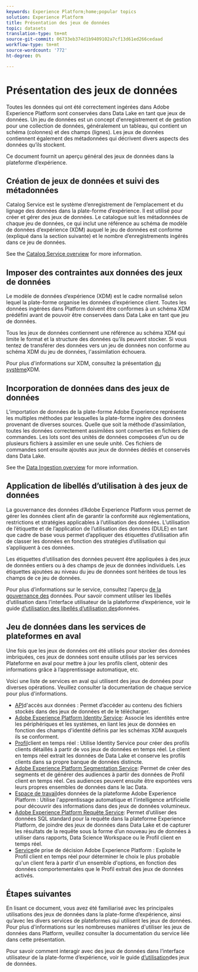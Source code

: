 ```yaml
---
keywords: Experience Platform;home;popular topics
solution: Experience Platform
title: Présentation des jeux de données
topic: datasets
translation-type: tm+mt
source-git-commit: 06733eb374d1b9409102a7cf13d61ed266cedaad
workflow-type: tm+mt
source-wordcount: '772'
ht-degree: 0%

---
```



# Présentation des jeux de données

Toutes les données qui ont été correctement ingérées dans Adobe Experience Platform sont conservées dans Data Lake en tant que jeux de données. Un jeu de données est un concept d&#39;enregistrement et de gestion pour une collection de données, généralement un tableau, qui contient un schéma (colonnes) et des champs (lignes). Les jeux de données contiennent également des métadonnées qui décrivent divers aspects des données qu’ils stockent.

Ce document fournit un aperçu général des jeux de données dans la plateforme d’expérience.

## Création de jeux de données et suivi des métadonnées

Catalog Service est le système d’enregistrement de l’emplacement et du lignage des données dans la plate-forme d’expérience. Il est utilisé pour créer et gérer des jeux de données. Le catalogue suit les métadonnées de chaque jeu de données, ce qui inclut une référence au schéma de modèle de données d’expérience (XDM) auquel le jeu de données est conforme (expliqué dans la section suivante) et le nombre d’enregistrements ingérés dans ce jeu de données.

See the [Catalog Service overview](../home.md) for more information.

## Imposer des contraintes aux données des jeux de données

Le modèle de données d’expérience (XDM) est le cadre normalisé selon lequel la plate-forme organise les données d’expérience client. Toutes les données ingérées dans Platform doivent être conformes à un schéma XDM prédéfini avant de pouvoir être conservées dans Data Lake en tant que jeu de données.

Tous les jeux de données contiennent une référence au schéma XDM qui limite le format et la structure des données qu’ils peuvent stocker. Si vous tentez de transférer des données vers un jeu de données non conforme au schéma XDM du jeu de données, l&#39;assimilation échouera.

Pour plus d&#39;informations sur XDM, consultez la présentation [du système](../../xdm/home.md)XDM.

## Incorporation de données dans des jeux de données

L’importation de données de la plate-forme Adobe Experience représente les multiples méthodes par lesquelles la plate-forme ingère des données provenant de diverses sources. Quelle que soit la méthode d’assimilation, toutes les données correctement assimilées sont converties en fichiers de commandes. Les lots sont des unités de données composées d’un ou de plusieurs fichiers à assimiler en une seule unité. Ces fichiers de commandes sont ensuite ajoutés aux jeux de données dédiés et conservés dans Data Lake.

See the [Data Ingestion overview](../../ingestion/home.md) for more information.

## Application de libellés d’utilisation à des jeux de données

La gouvernance des données d’Adobe Experience Platform vous permet de gérer les données client afin de garantir la conformité aux réglementations, restrictions et stratégies applicables à l’utilisation des données. L’utilisation de l’étiquette et de l’application de l’utilisation des données (DULE) en tant que cadre de base vous permet d’appliquer des étiquettes d’utilisation afin de classer les données en fonction des stratégies d’utilisation qui s’appliquent à ces données.

Les étiquettes d’utilisation des données peuvent être appliquées à des jeux de données entiers ou à des champs de jeux de données individuels. Les étiquettes ajoutées au niveau du jeu de données sont héritées de tous les champs de ce jeu de données.

Pour plus d’informations sur le service, consultez l’aperçu [de la gouvernance des](../../data-governance/home.md) données. Pour savoir comment utiliser les libellés d’utilisation dans l’interface utilisateur de la plateforme d’expérience, voir le guide [d’utilisation des libellés d’utilisation des](../../data-governance/labels/user-guide.md)données.

## Jeu de données dans les services de plateformes en aval

Une fois que les jeux de données ont été utilisés pour stocker des données imbriquées, ces jeux de données sont ensuite utilisés par les services Plateforme en aval pour mettre à jour les profils client, obtenir des informations grâce à l’apprentissage automatique, etc.

Voici une liste de services en aval qui utilisent des jeux de données pour diverses opérations. Veuillez consulter la documentation de chaque service pour plus d&#39;informations.

* [API](../../data-access/home.md)d&#39;accès aux données : Permet d’accéder au contenu des fichiers stockés dans des jeux de données et de le télécharger.
* [Adobe Experience Platform Identity Service](../../identity-service/home.md): Associe les identités entre les périphériques et les systèmes, en liant les jeux de données en fonction des champs d&#39;identité définis par les schémas XDM auxquels ils se conforment.
* [Profil](../../profile/home.md)client en temps réel : Utilise Identity Service pour créer des profils clients détaillés à partir de vos jeux de données en temps réel. Le client en temps réel extrait les données de Data Lake et conserve les profils clients dans sa propre banque de données distincte.
* [Adobe Experience Platform Segmentation Service](../../segmentation/home.md): Permet de créer des segments et de générer des audiences à partir des données de Profil client en temps réel. Ces audiences peuvent ensuite être exportées vers leurs propres ensembles de données dans le lac Data.
* [Espace de travail](../../data-science-workspace/home.md)des données de la plateforme Adobe Experience Platform : Utilise l&#39;apprentissage automatique et l&#39;intelligence artificielle pour découvrir des informations dans des jeux de données volumineux.
* [Adobe Experience Platform Requête Service](../../query-service/home.md): Permet d’utiliser des données SQL standard pour la requête dans la plateforme Experience Platform, de joindre des jeux de données dans Data Lake et de capturer les résultats de la requête sous la forme d’un nouveau jeu de données à utiliser dans rapports, Data Science Workspace ou le Profil client en temps réel.
* [Service](../../decisioning-service/home.md)de prise de décision Adobe Experience Platform : Exploite le Profil client en temps réel pour déterminer le choix le plus probable qu&#39;un client fera à partir d&#39;un ensemble d&#39;options, en fonction des données comportementales que le Profil extrait des jeux de données activés.

## Étapes suivantes

En lisant ce document, vous avez été familiarisé avec les principales utilisations des jeux de données dans la plate-forme d’expérience, ainsi qu’avec les divers services de plateformes qui utilisent les jeux de données. Pour plus d&#39;informations sur les nombreuses manières d&#39;utiliser les jeux de données dans Platform, veuillez consulter la documentation du service liée dans cette présentation.

Pour savoir comment interagir avec des jeux de données dans l’interface utilisateur de la plate-forme d’expérience, voir le guide [d’utilisation](user-guide.md)des jeux de données.